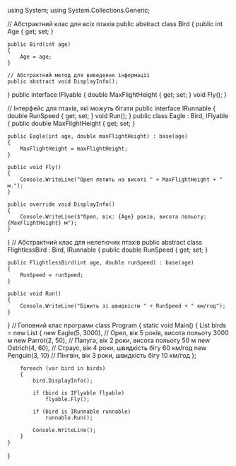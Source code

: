 using System;
using System.Collections.Generic;

// Абстрактний клас для всіх птахів
public abstract class Bird
{
    public int Age { get; set; }

    public Bird(int age)
    {
        Age = age;
    }

    // Абстрактний метод для виведення інформації
    public abstract void DisplayInfo();
}
public interface IFlyable
{
    double MaxFlightHeight { get; set; }
    void Fly();
}

// Інтерфейс для птахів, які можуть бігати
public interface IRunnable
{
    double RunSpeed { get; set; }
    void Run();
}
public class Eagle : Bird, IFlyable
{
    public double MaxFlightHeight { get; set; }

    public Eagle(int age, double maxFlightHeight) : base(age)
    {
        MaxFlightHeight = maxFlightHeight;
    }

    public void Fly()
    {
        Console.WriteLine("Орел летить на висоті " + MaxFlightHeight + " м.");
    }

    public override void DisplayInfo()
    {
        Console.WriteLine($"Орел, вік: {Age} років, висота польоту: {MaxFlightHeight} м");
    }
}
// Абстрактний клас для нелетючих птахів
public abstract class FlightlessBird : Bird, IRunnable
{
    public double RunSpeed { get; set; }

    public FlightlessBird(int age, double runSpeed) : base(age)
    {
        RunSpeed = runSpeed;
    }

    public void Run()
    {
        Console.WriteLine("Біжить зі швидкістю " + RunSpeed + " км/год");
    }
}
// Головний клас програми
class Program
{
    static void Main()
    {
        List<Bird> birds = new List<Bird>
        {
            new Eagle(5, 3000),   // Орел, вік 5 років, висота польоту 3000 м
            new Parrot(2, 50),    // Папуга, вік 2 роки, висота польоту 50 м
            new Ostrich(4, 60),   // Страус, вік 4 роки, швидкість бігу 60 км/год
            new Penguin(3, 10)    // Пінгвін, вік 3 роки, швидкість бігу 10 км/год
        };

        foreach (var bird in birds)
        {
            bird.DisplayInfo();

            if (bird is IFlyable flyable)
                flyable.Fly();

            if (bird is IRunnable runnable)
                runnable.Run();

            Console.WriteLine();
        }
    }
}
